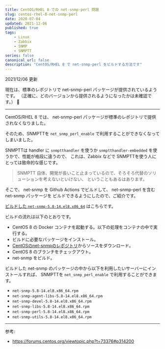 ```yaml
---
title: CentOS/RHEL 8 での net-snmp-perl 問題
slug: centos-rhel-8-net-snmp-perl
date: 2020-07-04
updated: 2021-12-06
published: true
tags:
    - Linux
    - Zabbix
    - SNMP
    - SNMPTT
series: false
canonical_url: false
description: "CentOS/RHEL 8 で net-snmp-perl をビルドする方法です"
---
```


2021/12/06 更新

現在は、標準のレポジトリで net-snmp-perl パッケージが提供されているようです。
（正確に、どのバージョンから提供されるようになったかは未確認です。） 🙂

---

CentOS/RHEL 8 では、 net-snmp-perl パッケージが標準のレポジトリで提供されなくなりました。

そのため、SNMPTTを `net_snmp_perl_enable` で利用することができなくなってしまいました。

SNMPTTは handler に `snmptthandler` を使うか `snmptthandler-embedded` を使うかで、性能が格段に違うので、
これは、Zabbix などで SNMPTTを使う人にとっては致命的な感じです。

> SNMPTT 自体、開発が長いこと止まっているので、そろそろ代替のソリューションを考えないといけない、
> ということもあるはあります。

そこで、 net-snmp を Github Actions でビルドして、 net-snmp-perl を含む net-snmp パッケージを
ビルドできるようにしたので、ご紹介です。

[ビルドした `net-snmp-5.8-14.el8.x86_64`](https://github.com/IMOKURI/build-net-snmp/releases) はこちらです。

ビルドの流れは以下のとおりです。

- CentOS 8 の Docker コンテナを起動する。以下の処理をコンテナの中で実行する。
- ビルドに必要なパッケージをインストール。
- [CentOSのnet-snmpのレポジトリ](https://git.centos.org/rpms/net-snmp)からソースをダウンロード。
- CentOS 8 のブランチをチェックアウト。
- net-snmp をビルド。

ビルドした net-snmp のパッケージの中から以下を利用したいサーバーにインストールすれば、
SNMPTTを `net_snmp_perl_enable` で利用することができます。

- `net-snmp-5.8-14.el8.x86_64.rpm`
- `net-snmp-agent-libs-5.8-14.el8.x86_64.rpm`
- `net-snmp-devel-5.8-14.el8.x86_64.rpm`
- `net-snmp-libs-5.8-14.el8.x86_64.rpm`
- `net-snmp-perl-5.8-14.el8.x86_64.rpm`
- `net-snmp-utils-5.8-14.el8.x86_64.rpm`


---

参考:

- https://forums.centos.org/viewtopic.php?t=73376#p314200
